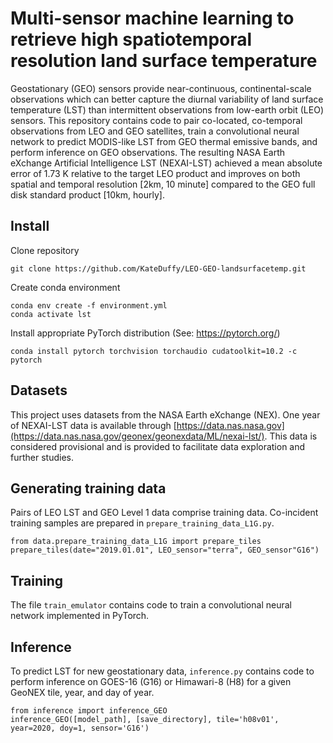 # Multi-sensor machine learning to retrieve high spatiotemporal resolution land surface temperature

Geostationary (GEO) sensors provide near-continuous, continental-scale observations which can better capture the diurnal variability of land surface temperature (LST) than intermittent observations from low-earth orbit (LEO) sensors. This repository contains code to pair co-located, co-temporal observations from LEO and GEO satellites, train a convolutional neural network to predict MODIS-like LST from GEO thermal emissive bands, and perform inference on GEO observations. The resulting NASA Earth eXchange Artificial Intelligence LST (NEXAI-LST) achieved a mean absolute error of 1.73 K relative to the target LEO product and improves on both spatial and temporal resolution [2km, 10 minute] compared to the GEO full disk standard product [10km, hourly].

## Install

Clone repository
```
git clone https://github.com/KateDuffy/LEO-GEO-landsurfacetemp.git
```

Create conda environment
```
conda env create -f environment.yml
conda activate lst
```

Install appropriate PyTorch distribution (See: https://pytorch.org/)
```
conda install pytorch torchvision torchaudio cudatoolkit=10.2 -c pytorch
```

## Datasets
This project uses datasets from the NASA Earth eXchange (NEX). One year of NEXAI-LST data is available through [https://data.nas.nasa.gov](https://data.nas.nasa.gov/geonex/geonexdata/ML/nexai-lst/). This data is considered provisional and is provided to facilitate data exploration and further studies.

## Generating training data
Pairs of LEO LST and GEO Level 1 data comprise training data. Co-incident training samples are prepared in `prepare_training_data_L1G.py`.
```
from data.prepare_training_data_L1G import prepare_tiles
prepare_tiles(date="2019.01.01", LEO_sensor="terra", GEO_sensor"G16")
```

## Training
The file `train_emulator` contains code to train a convolutional neural network implemented in PyTorch.

## Inference
To predict LST for new geostationary data, `inference.py` contains code to perform inference on GOES-16 (G16) or Himawari-8 (H8) for a given GeoNEX tile, year, and day of year.

```
from inference import inference_GEO
inference_GEO([model_path], [save_directory], tile='h08v01', year=2020, doy=1, sensor='G16')
```
